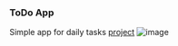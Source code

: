 ### ToDo App
Simple app for daily tasks [project](https://ToDo.alsch19.repl.co)
![image](https://user-images.githubusercontent.com/78414390/162150852-935c590c-7a37-46ee-b3ba-222a343fce82.png)

